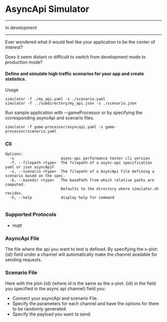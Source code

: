 # AsyncApi Simulator
___

 In development
 
---

Ever wondered what it would feel like your application to 
be the center of interest?

Does it seem distant or difficult to switch from development mode
to production mode?

#### Define and simulate high traffic scenarios for your app and create statistics.



Usage

```
simulator -f ./my_api.yaml -s ./scenario.yaml
simulator -f ../subdirectory/my_api.json -s ./scenario.json
```

Run sample application with --gameProcessor or by specifying the corresponding 
asyncApi and scenario files.
```
simulator -f game-processor/asyncapi.yaml -s game-processor/scenario.yaml
```



### Cli

```
Options:
  -v                     async-api performance tester cli version
  -f, --filepath <type>  The filepath of a async-api specification yaml or json asyncApiF
  -s, --scenario <type>  The filepath of a AsyncApi File defining a scenario based on the spec.
  -b, --basedir <type>   The basePath from which relative paths are computed.
                         Defaults to the directory where simulator.sh resides.
  -h, --help             display help for command


```

### Supported Protocols

- mqtt

### AsyncApi File

The file where the api you want to test is defined. By specifying the x-plot: {id} field
under a channel will automatically make the channel available for sending requests.



### Scenario File

Here with the plot-{id} (where id is the same as the x-plot: {id} in the field you specified in the async api channel) field you:
- Connect your asyncApi and scenario File.
- Specify the parameters for each channel and have the options for them to be randomly generated.
- Specify the payload you want to send.




